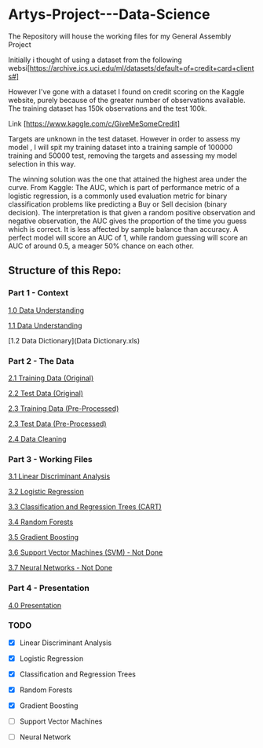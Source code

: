 # Artys-Project---Data-Science
The Repository will house the working files for my General Assembly Project

Initially i thought of using a dataset from the following websi[https://archive.ics.uci.edu/ml/datasets/default+of+credit+card+clients#]


However I've gone with a dataset I found on credit scoring on the Kaggle website, purely because of the greater number of observations available. The training dataset has 150k observations and the test 100k.

Link [https://www.kaggle.com/c/GiveMeSomeCredit]

Targets are unknown in the test dataset. However in order to assess my model , I will spit my training dataset into a training sample of 100000 training and 50000 test, removing the targets and assessing my model selection in this way.

The winning solution was the one that attained the highest area under the curve.
From Kaggle:
The AUC, which is part of performance metric of a logistic regression, is a commonly used evaluation metric for binary classification problems like predicting a Buy or Sell decision (binary decision). The interpretation is that given a random positive observation and negative observation, the AUC gives the proportion of the time you guess which is correct. It is less affected by sample balance than accuracy. A perfect model will score an AUC of 1, while random guessing will score an AUC of around 0.5, a meager 50% chance on each other.


## Structure of this Repo:

### Part 1 - Context

[1.0 Data Understanding](NOTEBOOKS/0_Business_Understanding)

[1.1 Data Understanding](1_Data_Understanding.ipynb)

[1.2 Data Dictionary](Data Dictionary.xls)

    
### Part 2 - The Data 

[2.1 Training Data (Original)](cs-training.csv)

[2.2 Test Data (Original)](cs-test.csv)   

[2.3 Training Data (Pre-Processed)](training.csv)    

[2.3 Test Data (Pre-Processed)](test.csv)  

[2.4 Data Cleaning](2_DataCleaning.ipynb)  
    
### Part 3 - Working Files 

[3.1 Linear Discriminant Analysis](3_LDA..ipynb)  

[3.2 Logistic Regression ](4_LogisticRegression.ipynb)  

[3.3 Classification and Regression Trees (CART)](5_CARTS.ipynb)  

[3.4 Random Forests](6_RandomForests.ipynb)  

[3.5 Gradient Boosting](7_GradientBoosting.ipynb)  

[3.6 Support Vector Machines (SVM) - Not Done](8_SVMs.ipynb)  

[3.7 Neural Networks - Not Done](9_NeuralNetworks.ipynb)

### Part 4 - Presentation 

[4.0 Presentation](Presentation.ipynb)


### TODO

- [x] Linear Discriminant Analysis
- [x] Logistic Regression
- [x] Classification and Regression Trees
- [x] Random Forests
- [x] Gradient Boosting 
- [ ] Support Vector Machines
- [ ] Neural Network




